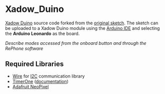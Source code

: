 # Xadow_Duino
[Xadow Duino](https://wiki.seeedstudio.com/Xadow_Duino/) source code forked from the [original sketch](https://github.com/WayenWeng/Xadow_Duino/). The sketch can be uploaded to a Xadow Duino module using the [Arduino IDE](https://www.arduino.cc/en/software) and selecting the **Arduino Leonardo** as the board.

*Describe modes accessed from the onboard button and through the RePhone software* 

## Required Libraries
* [Wire](https://www.arduino.cc/reference/en/language/functions/communication/wire/) for [I2C](https://docs.arduino.cc/learn/communication/wire/) communication library
* [TimerOne](https://github.com/PaulStoffregen/TimerOne) ([documentation](https://www.pjrc.com/teensy/td_libs_TimerOne.html))
* [Adafruit NeoPixel](https://learn.adafruit.com/adafruit-neopixel-uberguide/arduino-library-use)
